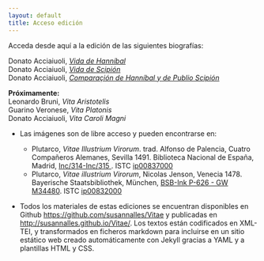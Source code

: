 ```yaml
---
layout: default
title: Acceso edición
---
```

 
Acceda desde aquí a la edición de las siguientes biografías:

Donato Acciaiuoli, [*Vida de Hanníbal*](VH/1.html)<br/>
Donato Acciaiuoli, [*Vida de Scipión*](VS/1.html)<br/>
Donato Acciaiuoli, [*Comparaçión de Hanníbal y de Publio Scipión*](VHS/1.html)<br/>

**Próximamente:** <br/>
Leonardo Bruni, *Vita Aristotelis*<br/>
Guarino Veronese, *Vita Platonis*<br/>
Donato Acciaiuoli, *Vita Caroli Magni* <br/>

* Las imágenes son de libre acceso y pueden encontrarse en: 
	+ Plutarco, *Vitae Illustrium Virorum*. trad. Alfonso de Palencia, Cuatro Compañeros Alemanes, Sevilla 1491. Biblioteca Nacional de España, Madrid, [Inc/314-Inc/315 ](http://bdh.bne.es/bnesearch/detalle/bdh0000005043). ISTC [ip00837000](http://istc.bl.uk/search/search.html?operation=record&rsid=500544&q=0) 
	+ Plutarco, *Vitae illustrium Virorum*, Nicolas Jenson, Venecia 1478. Bayerische Staatsbibliothek, München, [BSB-Ink P-626 - GW M34480](http://daten.digitale-sammlungen.de/~db/0006/bsb00060043/images/index.html?id=00060043&groesser=&fip=yztseneayaenfsdrxdsydenyztseayaqrssdas&no=9&seite=1). ISTC [ip00832000](http://istc.bl.uk/search/search.html?operation=record&rsid=500539&q=0)
	
* Todos los materiales de estas ediciones se encuentran disponibles en Github <https://github.com/susannalles/Vitae> y publicadas en <http://susannalles.github.io/Vitae/>. Los textos están codificados en XML-TEI, y transformados en ficheros markdown para incluirse en un sitio estático web creado automáticamente con Jekyll gracias a YAML y a plantillas HTML y CSS. 

